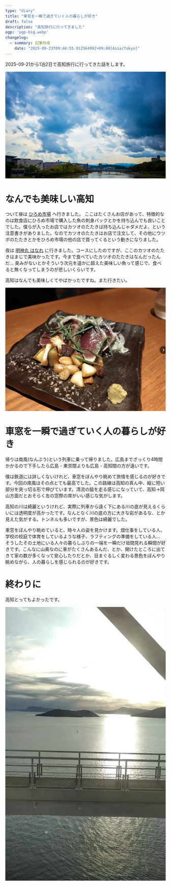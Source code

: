 ```yaml
---
type: "diary"
title: "車窓を一瞬で過ぎていく人の暮らしが好き"
draft: false
description: "高知旅行に行ってきました"
ogp: 'ogp-big.webp'
changelog:
  - summary: 記事作成
    date: "2025-09-23T09:46:55.912564992+09:00[Asia/Tokyo]"
---
```


<!-- titleは自動で入る -->
2025-09-21から1泊2日で高知旅行に行ってきた話をします。

![空](./3.jpg)

# なんでも美味しい高知

ついて昼は [ひろめ市場](https://hirome.co.jp/) へ行きました。
ここはたくさんお店があって、特徴的なのは飲食店にひろめ市場で購入した魚の刺身パックとかを持ち込んでも良いことでした。僕らが入ったお店ではカツオのたたきは持ち込んじゃダメだよ、という注意書きがありました。なのでカツオのたたきはお店で注文して、その他にウツボのたたきとかをひろめ市場の他の店で買ってくるという動きになりました。

夜は [明神丸 はなれ](https://shop.myojinmaru.jp/shop/hanare/) に行きました。コースにしたのですが、ここのカツオのたたきはまじで美味かったです。今まで食べていたカツオのたたきはなんだったんだ... 臭みがないとかそういう次元を遥かに超えた美味しい魚って感じで、食べると無くなってしまうのが悲しいくらいです。

高知はなんでも美味しくてやばかったですね。また行きたい。

![カツオのたたき](./1.png)

# 車窓を一瞬で過ぎていく人の暮らしが好き

帰りは南風(なんぷう)という列車に乗って帰りました。広島までざっくり4時間かかるので下手したら広島 - 東京間よりも広島 - 高知間の方が遠いです。

僕は鉄道には詳しくないけれど、車窓をぼんやり眺めて旅情を感じるのが好きです。今回の南風はその点とても最高でした。この路線は高知の真ん中、縦に短い部分を突っ切る形で伸びています。清流の脇を走る感じになっていて、高知→岡山方面だとおそらく左の窓際の席がいい感じな気がします。

高知の川は綺麗というけれど、実際に列車から遠く下にある川の底が見えるくらいには透明度が高かったです。なんとなく川の底の方に大きな岩があるな、とか見えた気がする。トンネルも多いですが、景色は綺麗でした。

車窓をぼんやり眺めていると、時々人の姿を見かけます。畑仕事をしている人、学校の校庭で体育をしているような様子、ラフティングの準備をしている人... そうしたその土地にいる人々の暮らしぶりの一端を一瞬だけ垣間見れる瞬間が好きです。こんなに山奥なのに車がたくさんあるんだ、とか、開けたところに出てきて家の数が多くなって安心したりだとか、目まぐるしく変わる景色をぼんやり眺めながら、人の暮らしを感じられるのが好きです。

# 終わりに

高知とってもよかったです。

![瀬戸内海](./2.png)
